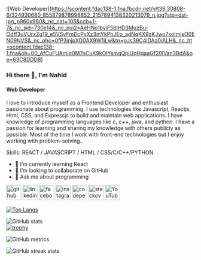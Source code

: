 ![Web Developer][(https://scontent.fdac138-1.fna.fbcdn.net/v/t39.30808-6/324930680_855879878998852_2157894138320213079_n.jpg?stp=dst-jpg_p960x960&_nc_cat=105&ccb=1-7&_nc_sid=730e14&_nc_eui2=AeHNo1byiF56lHD3MuzBu-Odff3uVUrxZg19_e5VSvFmDcPyXz3mYkPhJEo_adNqKX9zKJwo7xoImjsO0EN09NVS&_nc_ohc=0fP3jnjpXG0AX9W1iLw&tn=pJs39C4lDAa0iALH&_nc_ht=scontent.fdac138-1.fna&oh=00_AfCuFUAmiq0M7nCuK9kOlYsmqQpiUqHgaaGf20lVan3BdA&oe=63C8DDD8)](https://scontent.fdac138-1.fna.fbcdn.net/v/t39.30808-6/325340333_1105911023392782_5113126776728804766_n.jpg?_nc_cat=111&ccb=1-7&_nc_sid=730e14&_nc_eui2=AeH_IPs4pNi_uc6NE2E73jfVCBSEtm9HZRsIFIS2b0dlGxTHJBVaskXMGMcNcLQR8FS3qAk_mzLimysyBZXWyhiC&_nc_ohc=fGxfBsA5kk8AX-dUgNv&_nc_ht=scontent.fdac138-1.fna&oh=00_AfCg-KtGo-juXZjcXmQVb3FEa8zgPWe5M0rD_Xj7qZoTMg&oe=63C944A6)

### Hi there 👋, I'm Nahid
#### Web Developer

I love to introduce myself as a Frontend Developer and enthusiast passionate about programming. I use technologies like Javascript, Reactjs, Html, CSS, and Expressjs to build and maintain web applications. I have knowledge of programming languages like c, c++, java, and python. I have a passion for learning and sharing my knowledge with others publicly as possible. Most of the time I work with front-end technologies but I enjoy working with problem-solving..

Skills:   REACT / JAVASCRIPT / HTML / CSS/C/C++/PYTHON

- 🌱 I’m currently learning React 
- 👯 I’m looking to collaborate on GitHub 
- 💬 Ask me about programming 


[<img src='https://cdn.jsdelivr.net/npm/simple-icons@3.0.1/icons/github.svg' alt='github' height='40'>](https://github.com/Nahid345)  [<img src='https://cdn.jsdelivr.net/npm/simple-icons@3.0.1/icons/linkedin.svg' alt='linkedin' height='40'>](https://www.linkedin.com/in/https://www.linkedin.com/in/md-nahid-parvej-925a511b8//)  [<img src='https://cdn.jsdelivr.net/npm/simple-icons@3.0.1/icons/facebook.svg' alt='facebook' height='40'>](https://www.facebook.com/https://www.facebook.com/nahid.parvej.731)  [<img src='https://cdn.jsdelivr.net/npm/simple-icons@3.0.1/icons/instagram.svg' alt='instagram' height='40'>](https://www.instagram.com/https://www.instagram.com/nahidparves69//)  [<img src='https://cdn.jsdelivr.net/npm/simple-icons@3.0.1/icons/codepen.svg' alt='codepen' height='40'>](https://codepen.io/https://codepen.io/your-work)  [<img src='https://cdn.jsdelivr.net/npm/simple-icons@3.0.1/icons/stackoverflow.svg' alt='stackoverflow' height='40'>](https://stackoverflow.com/users/https://stackoverflow.com/?newreg=5f4a5b5b35224407b8ff18a2f9c1488d)  [<img src='https://cdn.jsdelivr.net/npm/simple-icons@3.0.1/icons/youtube.svg' alt='YouTube' height='40'>](https://www.youtube.com/channel/https://www.youtube.com/channel/UCMpUUonTpUeY4aSatYtEzFw)  

[![Top Langs](https://github-readme-stats-sigma-five.vercel.app/api/top-langs/?username=Nahid345)](https://github.com/anuraghazra/github-readme-stats)

![GitHub stats](https://github-readme-stats-sigma-five.vercel.app/api?username=Nahid345&show_icons=true)  
[![trophy](https://github-profile-trophy.vercel.app/?username=Nahid345)](https://github.com/ryo-ma/github-profile-trophy)

![GitHub metrics](https://metrics.lecoq.io/Nahid345)  

![GitHub streak stats](https://streak-stats.demolab.com/?user=Nahid345)  





 

